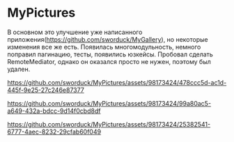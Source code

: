 # MyPictures
В основном это улучшение уже написанного приложения(https://github.com/sworduck/MyGallery), но некоторые изменения все же есть. Появилась многомодульность, немного поправил пагинацию, тесты, появились юзкейсы. Пробовал сделать RemoteMediator, однако он оказался просто не нужен, поэтому был удален.

https://github.com/sworduck/MyPictures/assets/98173424/478ccc5d-ac1d-445f-9e25-27c246e87377

https://github.com/sworduck/MyPictures/assets/98173424/99a80ac5-a649-432a-bdcc-9d14f0cbd8df

https://github.com/sworduck/MyPictures/assets/98173424/25382541-6777-4aec-8232-29cfab60f049

